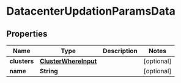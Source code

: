 

# DatacenterUpdationParamsData


## Properties

Name | Type | Description | Notes
------------ | ------------- | ------------- | -------------
**clusters** | [**ClusterWhereInput**](ClusterWhereInput.md) |  |  [optional]
**name** | **String** |  |  [optional]



